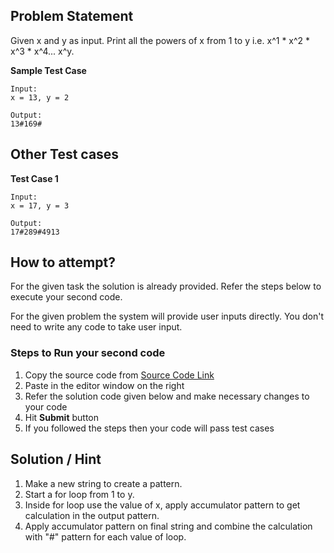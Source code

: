## Problem Statement
Given x and y as input. Print all the powers of x from 1 to y i.e. x^1 * x^2 * x^3 * x^4... x^y.

**Sample Test Case**
```
Input:
x = 13, y = 2

Output:
13#169#
```
## Other Test cases

**Test Case 1**
```
Input:
x = 17, y = 3

Output:
17#289#4913
```


## How to attempt?
For the given task the solution is already provided. Refer the steps below to execute your second code.

For the given problem the system will provide user inputs directly. You don't need to write any code to take user input.

### Steps to Run your second code
1. Copy the source code from [Source Code Link](https://raw.githubusercontent.com/Aartiarora22/Lab_assignments/main/P4/T6/main.java)
2. Paste in the editor window on the right
3. Refer the solution code given below and make necessary changes to your code
4. Hit **Submit** button
5. If you followed the steps then your code will pass test cases

## Solution / Hint
1. Make a new string to create a pattern.
2. Start a for loop from 1 to y.
3. Inside for loop use the value of x, apply accumulator pattern to get calculation in the output pattern.
4. Apply accumulator pattern on final string and combine the calculation with "#" pattern for each value of loop.

